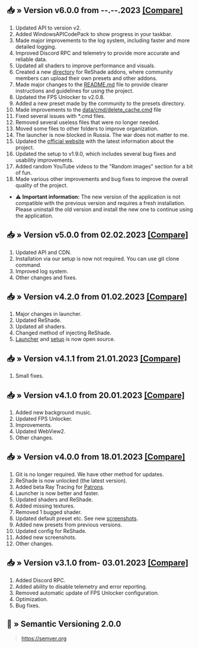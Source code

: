## 📥 » Version v6.0.0 from --.--.2023 [[Compare]](https://github.com/sefinek24/Genshin-Impact-ReShade/compare/v5.0.0...v6.0.0)
1. Updated API to version v2.
2. Added WindowsAPICodePack to show progress in your taskbar.
3. Made major improvements to the log system, including faster and more detailed logging.
4. Improved Discord RPC and telemetry to provide more accurate and reliable data.
5. Updated all shaders to improve performance and visuals.
6. Created a new [directory](data/presets/Made%20by%20community) for ReShade addons, where community members can upload their own presets and other addons.
7. Made major changes to the [README.md](README.md) file to provide clearer instructions and guidelines for using the project.
8. Updated the FPS Unlocker to v2.0.8.
9. Added a new preset made by the community to the presets directory.
10. Made improvements to the [data/cmd/delete_cache.cmd](data/cmd/delete_cache.cmd) file
11. Fixed several issues with *.cmd files.
12. Removed several useless files that were no longer needed.
13. Moved some files to other folders to improve organization.
14. The launcher is now blocked in Russia. The war does not matter to me.
15. Updated the [official website](https://sefinek.net) with the latest information about the project.
16. Updated the setup to v1.9.0, which includes several bug fixes and usability improvements.
17. Added random YouTube videos to the "Random images" section for a bit of fun.
18. Made various other improvements and bug fixes to improve the overall quality of the project.
- ⚠️ **Important information:** The new version of the application is not compatible with the previous version and requires a fresh installation. Please uninstall the old version and install the new one to continue using the application.

## 📥 » Version v5.0.0 from 02.02.2023 [[Compare]](https://github.com/sefinek24/Genshin-Impact-ReShade/compare/v4.2.0...v5.0.0)
1. Updated API and CDN.
2. Installation via our setup is now not required. You can use git clone command.
3. Improved log system.
4. Other changes and fixes.

## 📥 » Version v4.2.0 from 01.02.2023 [[Compare]](https://github.com/sefinek24/Genshin-Impact-ReShade/compare/v4.1.1...v4.2.0)
1. Major changes in launcher.
2. Updated ReShade.
3. Updated all shaders.
4. Changed method of injecting ReShade.
5. [Launcher](https://github.com/sefinek24/genshin-mod-launcher) and [setup](https://github.com/sefinek24/genshin-mod-setup) is now open source.

## 📥 » Version v4.1.1 from 21.01.2023 [[Compare]](https://github.com/sefinek24/Genshin-Impact-ReShade/compare/v4.1.0...v4.1.1)
1. Small fixes.

## 📥 » Version v4.1.0 from 20.01.2023 [[Compare]](https://github.com/sefinek24/Genshin-Impact-ReShade/compare/v4.0.0...v4.1.0)
1. Added new background music.
2. Updated FPS Unlocker.
3. Improvements.
4. Updated WebView2.
5. Other changes.

## 📥 » Version v4.0.0 from 18.01.2023 [[Compare]](https://github.com/sefinek24/Genshin-Impact-ReShade/compare/v3.1.0...v4.0.0)
1. Git is no longer required. We have other method for updates.
2. ReShade is now unlocked (the latest version).
3. Added beta Ray Tracing for [Patrons](https://www.patreon.com/sefinek).
4. Launcher is now better and faster.
5. Updated shaders and ReShade.
6. Added missing textures.
7. Removed 1 bugged shader.
8. Updated default preset etc. See new [screenshots](https://sefinek.net/genshin-impact-reshade/gallery/v4.0.0).
9. Added new presets from previous versions.
10. Updated config for ReShade.
11. Added new screenshots.
12. Other changes.

## 📥 » Version v3.1.0 from- 03.01.2023 [[Compare]](https://github.com/sefinek24/Genshin-Impact-ReShade/compare/v3.0.1...v3.1.0)
1. Added Discord RPC.
2. Added ability to disable telemetry and error reporting.
3. Removed automatic update of FPS Unlocker configuration.
4. Optimization.
5. Bug fixes.

## 📝 » Semantic Versioning 2.0.0
> https://semver.org